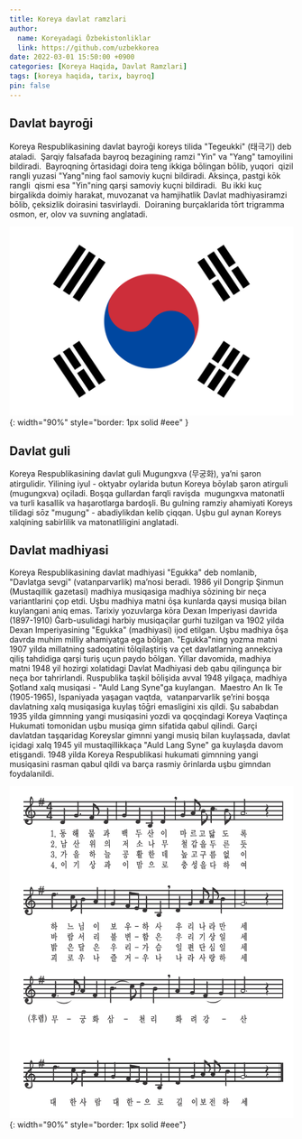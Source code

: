 ```yaml
---
title: Koreya davlat ramzlari
author:
  name: Koreyadagi Ōzbekistonliklar
  link: https://github.com/uzbekkorea
date: 2022-03-01 15:50:00 +0900
categories: [Koreya Haqida, Davlat Ramzlari]
tags: [koreya haqida, tarix, bayroq]
pin: false
---
```


## Davlat bayroḡi
Koreya Respublikasining davlat bayroḡi koreys tilida "Tegeukki" (태극기) deb ataladi.  Şarqiy falsafada bayroq bezagining ramzi "Yin" va "Yang" tamoyilini bildiradi.  Bayroqning ōrtasidagi doira teng ikkiga bōlingan bōlib, yuqori  qizil rangli yuzasi "Yang"ning faol samoviy kuçni bildiradi. Aksinça, pastgi kōk rangli  qismi esa "Yin"ning qarşi samoviy kuçni bildiradi.  Bu ikki kuç birgalikda doimiy harakat, muvozanat va hamjihatlik Davlat madhiyasiramzi bōlib, çeksizlik doirasini tasvirlaydi.  Doiraning burçaklarida tōrt trigramma osmon, er, olov va suvning anglatadi.

![Koreya Bayroḡi](/assets/posts/img/korean_flag.svg){: width="90%" style="border: 1px solid #eee" }


## Davlat guli
Koreya Respublikasining davlat guli Mugungxva (무궁화), yaʼni şaron atirgulidir. Yilining iyul - oktyabr oylarida butun Koreya bōylab şaron atirguli (mugungxva) oçiladi. Boşqa gullardan farqli ravişda  mugungxva matonatli va turli kasallik va haşarotlarga bardoşli. Bu gulning ramziy ahamiyati Koreys tilidagi sōz "mugung" - abadiylikdan kelib çiqqan. Uşbu gul aynan Koreys xalqining sabirlilik va matonatliligini anglatadi.

## Davlat madhiyasi
Koreya Respublikasining davlat madhiyasi "Egukka" deb nomlanib, "Davlatga sevgi" (vatanparvarlik) maʼnosi beradi. 1986 yil Dongrip Şinmun (Mustaqillik gazetasi) madhiya musiqasiga madhiya sōzining bir neça variantlarini çop etdi. Uşbu madhiya matni ōşa kunlarda qaysi musiqa bilan kuylangani aniq emas. Tarixiy yozuvlarga kōra Dexan Imperiyasi davrida (1897-1910) Ḡarb-usulidagi harbiy musiqaçilar gurhi tuzilgan va 1902 yilda Dexan Imperiyasining "Egukka" (madhiyasi) ijod etilgan. Uşbu madhiya ōşa davrda muhim milliy ahamiyatga ega bōlgan. "Egukka"ning yozma matni 1907 yilda millatning sadoqatini tōlqilaştiriş va çet davlatlarning annekciya qiliş tahdidiga qarşi turiş uçun paydo bōlgan. Yillar davomida, madhiya matni 1948 yil hozirgi xolatidagi Davlat Madhiyasi deb qabu qilingunça bir neça bor tahrirlandi. Ruspublika taşkil bōlişida avval 1948 yilgaça, madhiya Şotland xalq musiqasi - "Auld Lang Syne"ga kuylangan.  Maestro An Ik Te (1905-1965), Ispaniyada yaşagan vaqtda,  vatanparvarlik şeʼrini boşqa davlatning xalq musiqasiga kuylaş tōḡri emasligini xis qildi. Şu sababdan 1935 yilda gimnning yangi musiqasini yozdi va qoçqindagi Koreya Vaqtinça Hukumati tomonidan uşbu musiqa gimn sifatida qabul qilindi. Garçi davlatdan taşqaridag Koreyslar gimnni yangi musiq bilan kuylaşsada, davlat içidagi xalq 1945 yil mustaqillikkaça "Auld Lang Syne" ga kuylaşda davom etişgandi. 1948 yilda Koreya Respublikasi hukumati gimnning yangi musiqasini rasman qabul qildi va barça rasmiy ōrinlarda uşbu gimndan foydalanildi.

![Koreya Gimni](/assets/posts/img/korean_anthem.jpg){: width="90%" style="border: 1px solid #eee"}
